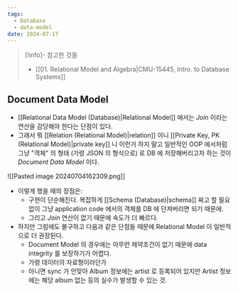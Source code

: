 ```yaml
---
tags:
  - Database
  - data-model
date: 2024-07-17
---
```

> [!info]- 참고한 것들
> - [[01. Relational Model and Algebra|CMU-15445, Intro. to Database Systems]]

## Document Data Model

- [[Relational Data Model (Database)|Relational Model]] 에서는 *Join* 이라는 연산을 감당해야 한다는 단점이 있다.
- 그래서 뭐 [[Relation (Relational Model)|relation]] 이니 [[Private Key, PK (Relational Model)|private key]] 니 이런거 하지 말고 일반적인 OOP 에서처럼 그냥 "객체" 의 형태 (가령 JSON 의 형식으로) 로 DB 에 저장해버리고자 하는 것이 *Document Data Model* 이다.

![[Pasted image 20240704162309.png]]

- 이렇게 했을 때의 장점은:
	- 구현이 단순해진다. 복잡하게 [[Schema (Database)|schema]] 짜고 할 필요 없이 그냥 application code 에서의 객체를 DB 에 던져버리면 되기 때문에.
	- 그리고 *Join* 연산이 없기 때문에 속도가 더 빠르다.
- 하지만 그럼에도 불구하고 다음과 같은 단점들 때문에 Relational Model 이 일반적으로 더 권장된다.
	- Document Model 의 경우에는 아무런 제약조건이 없기 때문에 data integrity 를 보장하기가 어렵다.
	- 가령 데이터의 자료형이라던가
	- 아니면 sync 가 안맞아 Album 정보에는 artist 로 등록되어 있지만 Artist 정보에는 해당 album 없는 등의 실수가 발생할 수 있는 것.